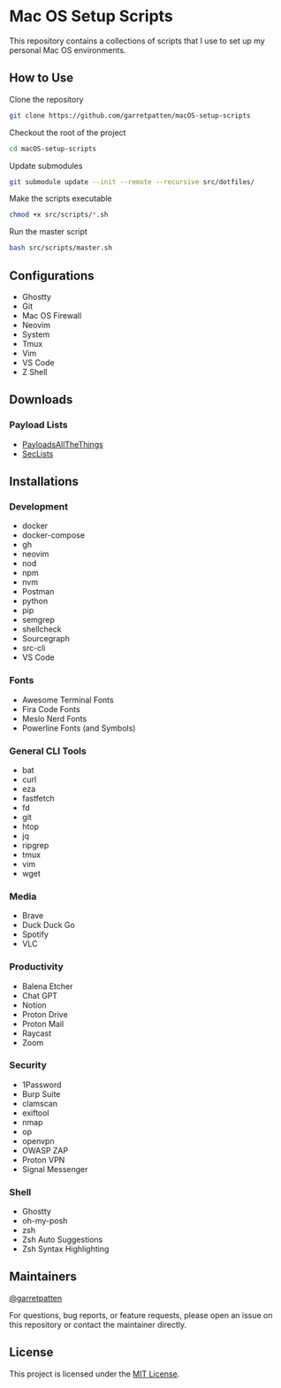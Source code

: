 # Mac OS Setup Scripts

This repository contains a collections of scripts that I use to set up my personal Mac OS environments.

## How to Use

Clone the repository

```bash
git clone https://github.com/garretpatten/macOS-setup-scripts
```

Checkout the root of the project

```bash
cd macOS-setup-scripts
```

Update submodules

```bash
git submodule update --init --remote --recursive src/dotfiles/
```

Make the scripts executable

```bash
chmod +x src/scripts/*.sh
```

Run the master script

```bash
bash src/scripts/master.sh
```

## Configurations

- Ghostty
- Git
- Mac OS Firewall
- Neovim
- System
- Tmux
- Vim
- VS Code
- Z Shell

## Downloads

### Payload Lists

- [PayloadsAllTheThings](https://github.com/swisskyrepo/PayloadsAllTheThings)
- [SecLists](https://github.com/danielmiessler/SecLists)

## Installations

### Development

- docker
- docker-compose
- gh
- neovim
- nod
- npm
- nvm
- Postman
- python
- pip
- semgrep
- shellcheck
- Sourcegraph
- src-cli
- VS Code

### Fonts

- Awesome Terminal Fonts
- Fira Code Fonts
- Meslo Nerd Fonts
- Powerline Fonts (and Symbols)

### General CLI Tools

- bat
- curl
- eza
- fastfetch
- fd
- git
- htop
- jq
- ripgrep
- tmux
- vim
- wget

### Media

- Brave
- Duck Duck Go
- Spotify
- VLC

### Productivity

- Balena Etcher
- Chat GPT
- Notion
- Proton Drive
- Proton Mail
- Raycast
- Zoom

### Security

- 1Password
- Burp Suite
- clamscan
- exiftool
- nmap
- op
- openvpn
- OWASP ZAP
- Proton VPN
- Signal Messenger

### Shell

- Ghostty
- oh-my-posh
- zsh
- Zsh Auto Suggestions
- Zsh Syntax Highlighting

## Maintainers

[@garretpatten](https://github.com/garretpatten/)

For questions, bug reports, or feature requests, please open an issue on this repository or contact the maintainer directly.

## License
This project is licensed under the [MIT License](./LICENSE).
